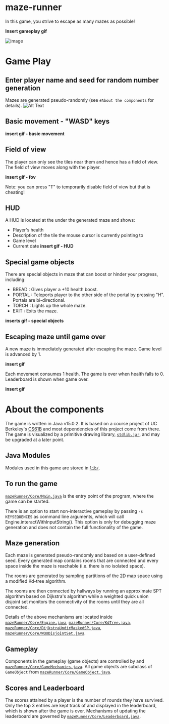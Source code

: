 # maze-runner
In this game, you strive to escape as many mazes as possible!

**Insert gameplay gif**

![image](https://i.postimg.cc/BbxC7JXB/maze.jpg)

# Game Play

## Enter player name and seed for random number generation
Mazes are generated pseudo-randomly (see `#About the components` for details).
![Alt Text](https://media.giphy.com/media/tjbOHwlUnaiWBm9e0r/giphy.gif)

## Basic movement - "WASD" keys
**insert gif - basic movement**

## Field of view
The player can only see the tiles near them and hence has a field of view.
The field of view moves along with the player.

**insert gif - fov**

Note: you can press "T" to temporarily disable field of view but that is cheating!

## HUD
A HUD is located at the under the generated maze and shows:
* Player's health
* Description of the tile the mouse cursor is currently pointing to 
* Game level
* Current date
**insert gif - HUD**

## Special game objects
There are special objects in maze that can boost or hinder your progress, including:
* BREAD : Gives player a +10 health boost.
* PORTAL : Teleports player to the other side of the portal by pressing "H". Portals are bi-directional.
* TORCH : Lights up the whole maze.
* EXIT : Exits the maze.

**inserts gif - special objects**

## Escaping maze until game over
A new maze is immediately generated after escaping the maze.
Game level is advanced by 1.

**insert gif**

Each movement consumes 1 health. The game is over when health falls to 0.
Leaderboard is shown when game over.

**insert gif**


# About the components
The game is written in Java v15.0.2. It is based on a course project of
UC Berkeley's [CS61B](https://sp21.datastructur.es/materials/proj/proj3/proj3)
and most dependencies of this project come from there. The game is visualized by
a primitive drawing library, 
[`stdlib.jar`](https://introcs.cs.princeton.edu/java/stdlib/), and may be 
upgraded at a later point.

## Java Modules
Modules used in this game are stored in [`lib/`](./lib).

## To run the game
[`mazeRunner/Core/Main.java`](./mazeRunner/Core) is the entry point of the program,
 where the game can be started. 

There is an option to start non-interactive gameplay by passing `-s KEYSEQUENCES` as
command line arguments, which will call Engine.interactWithInputString(). This option
is only for debugging maze generation and does not contain the full functionality of
the game.


## Maze generation
Each maze is generated pseudo-randomly and based on a user-defined seed. Every
generated map contains rooms that are connected and every space inside the maze
is reachable (i.e. there is no isolated space).

The rooms are generated by sampling partitions of the 2D map space using a 
modified Kd-tree algorithm. 

The rooms are then connected by hallways by running
an approximate SPT algorithm based on Dijkstra's algorithm while a weighted quick
union disjoint set monitors the connectivity of the rooms until they are all
connected. 

Details of the above mechanisms are located inside [`mazeRunner/Core/Engine.java`](./mazeRunner/Core),
[`mazeRunner/Core/KdTree.java`](./mazeRunner/Core), [`mazeRunner/Core/DijkstraUndirMaskedSP.java`](./mazeRunner/Core),
[`mazeRunner/Core/WQUDisjointSet.java`](./mazeRunner/Core).

## Gameplay
Components in the gameplay (game objects) are controlled by
and [`mazeRunner/Core/GameMechanics.java`](./mazeRunner/Core). All game objects
are subclass of `GameObject` from [`mazeRunner/Core/GameObject.java`](./mazeRunner/Core).

## Scores and Leaderboard
The scores attained by a player is the number of rounds they have survived. Only
the top 3 entries are kept track of and displayed in the leaderboard, which is shown
after the game is over. Mechanisms of updating the leaderboard are governed by
[`mazeRunner/Core/Leaderboard.java`](./mazeRunner/Core).
